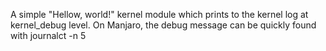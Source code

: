 A simple "Hellow, world!" kernel module which prints to the kernel log at kernel_debug level. On Manjaro, the debug message can be quickly found with journalct -n 5
